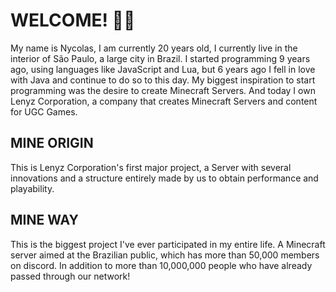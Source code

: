 # WELCOME! 👋🏻
My name is Nycolas, I am currently 20 years old, I currently live in the interior of São Paulo, a large city in Brazil.
I started programming 9 years ago, using languages ​​like JavaScript and Lua, but 6 years ago I fell in love with Java and continue to do so to this day.
My biggest inspiration to start programming was the desire to create Minecraft Servers. And today I own Lenyz Corporation, a company that creates Minecraft Servers and content for UGC Games.

## MINE ORIGIN
This is Lenyz Corporation's first major project, a Server with several innovations and a structure entirely made by us to obtain performance and playability.

## MINE WAY
This is the biggest project I've ever participated in my entire life.
A Minecraft server aimed at the Brazilian public, which has more than 50,000 members on discord.
In addition to more than 10,000,000 people who have already passed through our network!
